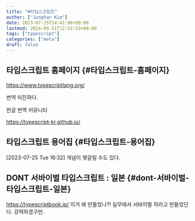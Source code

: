 ```yaml
---
title: "#타입스크립트"
author: ["Junghan Kim"]
date: 2023-07-25T14:41:00+09:00
lastmod: 2024-09-21T12:52:53+09:00
tags: ["typescript"]
categories: ["meta"]
draft: false
---
```


## 타입스크립트 홈페이지 {#타입스크립트-홈페이지}



<https://www.typescriptlang.org/>

번역 미진하다.

한글 번역 커뮤니티

<https://typescript-kr.github.io/>


## 타입스크립트 용어집 {#타입스크립트-용어집}

<span class="timestamp-wrapper"><span class="timestamp">[2023-07-25 Tue 16:32]</span></span> 개념이 헷갈릴 수도 있다.


## DONT 서바이벌 타입스크립트 : 일본 {#dont-서바이벌-타입스크립트-일본}

<https://typescriptbook.jp/> 이거 왜 만들었나?! 실무에서 서바이벌 하라고 만들었단다. 강력하겠구만.
